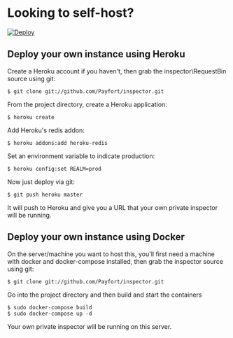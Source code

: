 Looking to self-host?
=====================

[![Deploy](https://www.herokucdn.com/deploy/button.png)](https://heroku.com/deploy)

## Deploy your own instance using Heroku
Create a Heroku account if you haven't, then grab the inspector\RequestBin source using git:

`$ git clone git://github.com/Payfort/inspector.git`

From the project directory, create a Heroku application:

`$ heroku create`

Add Heroku's redis addon:

`$ heroku addons:add heroku-redis`

Set an environment variable to indicate production:

`$ heroku config:set REALM=prod`

Now just deploy via git:

`$ git push heroku master`

It will push to Heroku and give you a URL that your own private inspector will be running.


## Deploy your own instance using Docker

On the server/machine you want to host this, you'll first need a machine with
docker and docker-compose installed, then grab the inspector source using git:

`$ git clone git://github.com/Payfort/inspector.git`

Go into the project directory and then build and start the containers

```
$ sudo docker-compose build
$ sudo docker-compose up -d
```

Your own private inspector will be running on this server.

